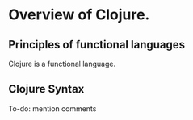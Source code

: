 # Overview of Clojure. 

## Principles of functional languages

Clojure is a functional language. 

## Clojure Syntax 

To-do: mention comments